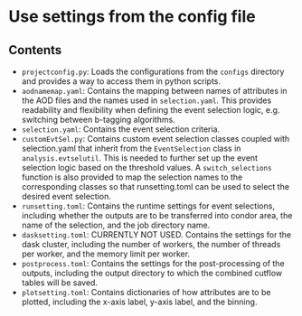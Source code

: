 # Use settings from the config file

## Contents
- `projectconfig.py`: Loads the configurations from the `configs` directory and provides a way to access them in python scripts.
- `aodnamemap.yaml`: Contains the mapping between names of attributes in the AOD files and the names used in `selection.yaml`. This provides readability and flexibility when defining the event selection logic, e.g. switching between b-tagging algorithms.
- `selection.yaml`: Contains the event selection criteria.
- `customEvtSel.py`: Contains custom event selection classes coupled with selection.yaml that inherit from the `EventSelection` class in `analysis.evtselutil`. This is needed to further set up the event selection logic based on the threshold values. A `switch_selections` function is also provided to map the selection names to the corresponding classes so that runsetting.toml can be used to select the desired event selection.
- `runsetting.toml`: Contains the runtime settings for event selections, including whether the outputs are to be transferred into condor area, the name of the selection, and the job directory name.
- `dasksetting.toml`: CURRENTLY NOT USED. Contains the settings for the dask cluster, including the number of workers, the number of threads per worker, and the memory limit per worker.
- `postprocess.toml`: Contains the settings for the post-processing of the outputs, including the output directory to which the combined cutflow tables will be saved.
- `plotsetting.toml`: Contains dictionaries of how attributes are to be plotted, including the x-axis label, y-axis label, and the binning.